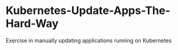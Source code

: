 # Kubernetes-Update-Apps-The-Hard-Way
Exercise in manually updating applications running on Kubernetes

